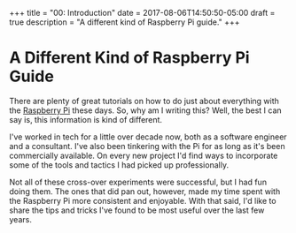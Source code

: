 +++
title = "00: Introduction"
date = 2017-08-06T14:50:50-05:00
draft = true
description = "A different kind of Raspberry Pi guide."
+++
# A Different Kind of Raspberry Pi Guide

There are plenty of great tutorials on how to do just about everything with the [Raspberry Pi](https://www.raspberrypi.org/about/) these days. So, why am I writing this? Well, the best I can say is, this information is kind of different.

I've worked in tech for a little over decade now, both as a software engineer and a consultant. I've also been tinkering with the Pi for as long as it's been commercially available. On every new project I'd find ways to incorporate some of the tools and tactics I had picked up professionally.

Not all of these cross-over experiments were successful, but I had fun doing them. The ones that did pan out, however, made my time spent with the Raspberry Pi more consistent and enjoyable. With that said, I'd like to share the tips and tricks I've found to be most useful over the last few years.
